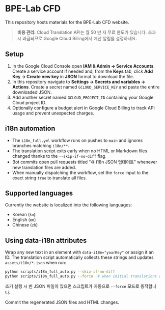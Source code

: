 # BPE-Lab CFD

This repository hosts materials for the BPE-Lab CFD website.

> **비용 관리:**
> Cloud Translation API는 월 50 만 자 무료 한도가 있습니다. 초과 시 과금되므로 Google Cloud Billing에서 예산 알림을 설정하세요.

## Setup

1. In the Google Cloud Console open **IAM & Admin → Service Accounts**. Create a service account if needed and, from the **Keys** tab, click **Add Key → Create new key** in **JSON** format to download the file.
2. In this repository navigate to **Settings → Secrets and variables → Actions**. Create a secret named `GCLOUD_SERVICE_KEY` and paste the entire downloaded JSON.
3. Add another secret named `GCLOUD_PROJECT_ID` containing your Google Cloud project ID.
4. Optionally configure a budget alert in Google Cloud Billing to track API usage and prevent unexpected charges.

## i18n automation

* The `i18n_full.yml` workflow runs on pushes to `main` and ignores branches
  matching `i18n/**`.
* The translation script exits early when no HTML or Markdown files changed
  thanks to the `--skip-if-no-diff` flag.
* Bot commits open pull requests titled "♻️ i18n JSON 업데이트" whenever new
  translation files are added.
* When manually dispatching the workflow, set the `force` input to the exact
  string `true` to translate all files.


## Supported languages

Currently the website is localized into the following languages:

- Korean (`ko`)
- English (`en`)
- Chinese (`zh`)


## Using data-i18n attributes

Wrap any new text in an element with `data-i18n="yourKey"` or assign it an ID.
The translation script automatically collects these strings and updates
`assets/i18n/*.json` when run:

```bash
python scripts/i18n_full_auto.py --skip-if-no-diff
python scripts/i18n_full_auto.py --force  # when initial translations are missing
```

초기 실행 시 빈 JSON 파일이 있으면 스크립트가 자동으로 `--force` 모드로 동작합니다.

Commit the regenerated JSON files and HTML changes.
